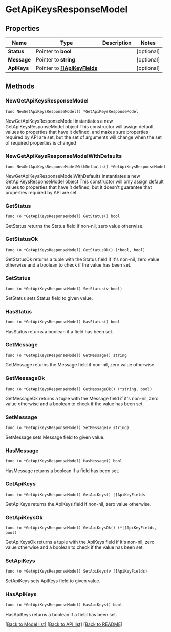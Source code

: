 # GetApiKeysResponseModel

## Properties

Name | Type | Description | Notes
------------ | ------------- | ------------- | -------------
**Status** | Pointer to **bool** |  | [optional] 
**Message** | Pointer to **string** |  | [optional] 
**ApiKeys** | Pointer to [**[]ApiKeyFields**](ApiKeyFields.md) |  | [optional] 

## Methods

### NewGetApiKeysResponseModel

`func NewGetApiKeysResponseModel() *GetApiKeysResponseModel`

NewGetApiKeysResponseModel instantiates a new GetApiKeysResponseModel object
This constructor will assign default values to properties that have it defined,
and makes sure properties required by API are set, but the set of arguments
will change when the set of required properties is changed

### NewGetApiKeysResponseModelWithDefaults

`func NewGetApiKeysResponseModelWithDefaults() *GetApiKeysResponseModel`

NewGetApiKeysResponseModelWithDefaults instantiates a new GetApiKeysResponseModel object
This constructor will only assign default values to properties that have it defined,
but it doesn't guarantee that properties required by API are set

### GetStatus

`func (o *GetApiKeysResponseModel) GetStatus() bool`

GetStatus returns the Status field if non-nil, zero value otherwise.

### GetStatusOk

`func (o *GetApiKeysResponseModel) GetStatusOk() (*bool, bool)`

GetStatusOk returns a tuple with the Status field if it's non-nil, zero value otherwise
and a boolean to check if the value has been set.

### SetStatus

`func (o *GetApiKeysResponseModel) SetStatus(v bool)`

SetStatus sets Status field to given value.

### HasStatus

`func (o *GetApiKeysResponseModel) HasStatus() bool`

HasStatus returns a boolean if a field has been set.

### GetMessage

`func (o *GetApiKeysResponseModel) GetMessage() string`

GetMessage returns the Message field if non-nil, zero value otherwise.

### GetMessageOk

`func (o *GetApiKeysResponseModel) GetMessageOk() (*string, bool)`

GetMessageOk returns a tuple with the Message field if it's non-nil, zero value otherwise
and a boolean to check if the value has been set.

### SetMessage

`func (o *GetApiKeysResponseModel) SetMessage(v string)`

SetMessage sets Message field to given value.

### HasMessage

`func (o *GetApiKeysResponseModel) HasMessage() bool`

HasMessage returns a boolean if a field has been set.

### GetApiKeys

`func (o *GetApiKeysResponseModel) GetApiKeys() []ApiKeyFields`

GetApiKeys returns the ApiKeys field if non-nil, zero value otherwise.

### GetApiKeysOk

`func (o *GetApiKeysResponseModel) GetApiKeysOk() (*[]ApiKeyFields, bool)`

GetApiKeysOk returns a tuple with the ApiKeys field if it's non-nil, zero value otherwise
and a boolean to check if the value has been set.

### SetApiKeys

`func (o *GetApiKeysResponseModel) SetApiKeys(v []ApiKeyFields)`

SetApiKeys sets ApiKeys field to given value.

### HasApiKeys

`func (o *GetApiKeysResponseModel) HasApiKeys() bool`

HasApiKeys returns a boolean if a field has been set.


[[Back to Model list]](../README.md#documentation-for-models) [[Back to API list]](../README.md#documentation-for-api-endpoints) [[Back to README]](../README.md)


